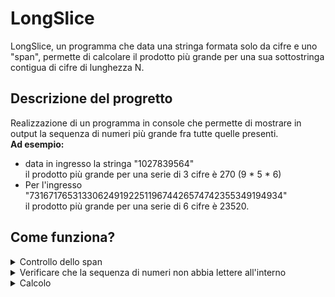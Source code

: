 # LongSlice
LongSlice, un programma che data una stringa formata solo da cifre e uno "span", permette di calcolare il prodotto più grande per una sua sottostringa contigua di cifre di lunghezza N.

## Descrizione del progretto

Realizzazione di un programma in console che permette di mostrare in output la sequenza di numeri più grande fra tutte quelle presenti. <br>
**Ad esempio:**

- data in ingresso la stringa "1027839564" <br>
 il prodotto più grande per una serie di 3 cifre è 270 (9 * 5 * 6)
- Per l'ingresso "73167176531330624919225119674426574742355349194934" <br>
 il prodotto più grande per una serie di 6 cifre è 23520.

## Come funziona?
  
<details>
<summary>Controllo dello span</summary>

```c#
    if (span > length){
        throw new System.ArgumentException();
    }
    if (span < 0){
        throw new System.ArgumentException();
    }
    if (span == 0){
        return 1;
    }
```

Questo pezzo di codice serve a verificare che un determinato span che ci arriva non sia minore di 0 o maggiore della lunghezza, in quel caso manda un errore, nel caso invece che lo span sia uguale a 0, a quel punto restituiamo 1
</details>

<details>
<summary>Verificare che la sequenza di numeri non abbia lettere all'interno</summary>

```c#
      for (int i = 0; i < length; i++){
          if(char.IsLetter(vet[i])){
              throw new System.ArgumentException();                
          }
      }
```

Questo pezzo di codice controlla se dentro la stringa che abbiamo ricevuto siano presenti delle lettere, in quel caso lancia un errore
</details>
  
  
<details>
<summary>Calcolo</summary>

```c#
  for (int i = 0; i <= length-span; i++){
              int tmp = i;
              int prodotto = 1;
              for (int x = 0; x < span; x++)
              {
                  prodotto = prodotto * (vet[tmp]-48);
                  tmp += 1;
              }  
              if(maggiore < prodotto)
              {
                  maggiore = prodotto;
              }
          }
          return maggiore;
```

Questo pezzo di codice fa il calcolo richiesto dal problema e restituisce il prodotto più grande
</details>
  
  
  
  
